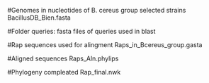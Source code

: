 #Genomes in nucleotides of B. cereus group selected strains
BacillusDB_Bien.fasta

#Folder queries: fasta files of queries used in blast 

#Rap sequences used for alingment
Raps_in_Bcereus_group.gasta

#Aligned sequences 
Raps_Aln.phylips

#Phylogeny compleated
Rap_final.nwk

